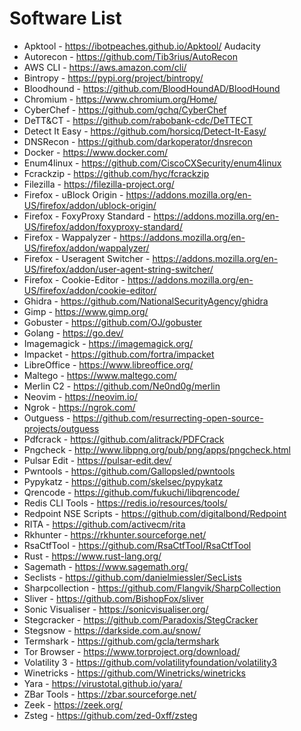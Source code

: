 Software List
==============================

- Apktool - https://ibotpeaches.github.io/Apktool/
Audacity
- Autorecon - https://github.com/Tib3rius/AutoRecon
- AWS CLI - https://aws.amazon.com/cli/
- Bintropy - https://pypi.org/project/bintropy/
- Bloodhound - https://github.com/BloodHoundAD/BloodHound
- Chromium - https://www.chromium.org/Home/
- CyberChef - https://github.com/gchq/CyberChef
- DeTT&CT - https://github.com/rabobank-cdc/DeTTECT
- Detect It Easy - https://github.com/horsicq/Detect-It-Easy/
- DNSRecon - https://github.com/darkoperator/dnsrecon
- Docker - https://www.docker.com/
- Enum4linux - https://github.com/CiscoCXSecurity/enum4linux
- Fcrackzip - https://github.com/hyc/fcrackzip
- Filezilla - https://filezilla-project.org/
- Firefox - uBlock Origin - https://addons.mozilla.org/en-US/firefox/addon/ublock-origin/
- Firefox - FoxyProxy Standard - https://addons.mozilla.org/en-US/firefox/addon/foxyproxy-standard/
- Firefox - Wappalyzer - https://addons.mozilla.org/en-US/firefox/addon/wappalyzer/
- Firefox - Useragent Switcher - https://addons.mozilla.org/en-US/firefox/addon/user-agent-string-switcher/
- Firefox - Cookie-Editor - https://addons.mozilla.org/en-US/firefox/addon/cookie-editor/
- Ghidra - https://github.com/NationalSecurityAgency/ghidra
- Gimp - https://www.gimp.org/
- Gobuster - https://github.com/OJ/gobuster
- Golang - https://go.dev/
- Imagemagick - https://imagemagick.org/
- Impacket - https://github.com/fortra/impacket
- LibreOffice - https://www.libreoffice.org/
- Maltego - https://www.maltego.com/
- Merlin C2 - https://github.com/Ne0nd0g/merlin
- Neovim - https://neovim.io/
- Ngrok - https://ngrok.com/
- Outguess - https://github.com/resurrecting-open-source-projects/outguess
- Pdfcrack - https://github.com/alitrack/PDFCrack
- Pngcheck - http://www.libpng.org/pub/png/apps/pngcheck.html
- Pulsar Edit - https://pulsar-edit.dev/
- Pwntools - https://github.com/Gallopsled/pwntools
- Pypykatz - https://github.com/skelsec/pypykatz
- Qrencode - https://github.com/fukuchi/libqrencode/
- Redis CLI Tools - https://redis.io/resources/tools/
- Redpoint NSE Scripts - https://github.com/digitalbond/Redpoint
- RITA - https://github.com/activecm/rita
- Rkhunter - https://rkhunter.sourceforge.net/
- RsaCtfTool - https://github.com/RsaCtfTool/RsaCtfTool
- Rust - https://www.rust-lang.org/
- Sagemath - https://www.sagemath.org/
- Seclists - https://github.com/danielmiessler/SecLists
- Sharpcollection - https://github.com/Flangvik/SharpCollection
- Sliver - https://github.com/BishopFox/sliver
- Sonic Visualiser - https://sonicvisualiser.org/
- Stegcracker - https://github.com/Paradoxis/StegCracker
- Stegsnow - https://darkside.com.au/snow/
- Termshark - https://github.com/gcla/termshark
- Tor Browser - https://www.torproject.org/download/
- Volatility 3 - https://github.com/volatilityfoundation/volatility3
- Winetricks - https://github.com/Winetricks/winetricks
- Yara - https://virustotal.github.io/yara/
- ZBar Tools - https://zbar.sourceforge.net/
- Zeek - https://zeek.org/
- Zsteg - https://github.com/zed-0xff/zsteg
